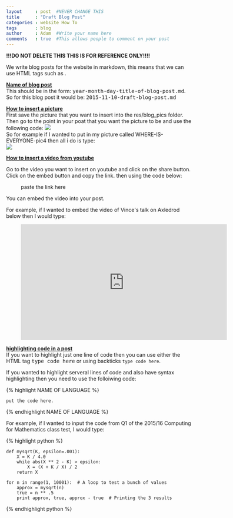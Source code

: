 ```yaml
---
layout     : post  #NEVER CHANGE THIS
title      : "Draft Blog Post"
categories : website How To
tags       : blog
author     : Adam  #Write your name here
comments   : true  #This allows people to comment on your post
---
```


<b>!!!DO NOT DELETE THIS THIS IS FOR REFERENCE ONLY!!!!</b>

We write blog posts for the website in markdown, this means that we can use HTML tags such as <kbd></kbd>.

<b><u>Name of blog post</u></b>  
This should be in the form: <kbd>year-month-day-title-of-blog-post.md</kbd>.  
So for this blog post it would be: <kbd>2015-11-10-draft-blog-post.md</kbd>

<b><u>How to insert a picture</u></b>  
First save the picture that you want to insert into the res/blog_pics folder.
Then go to the point in your poat that you want the picture to be and use the following code:
![]({{site.baseurl}}/res/blog_pics/name-of-your-pic.jpg)  
So for example if I wanted to put in my picture called WHERE-IS-EVERYONE-pic4 then all i do is type:  
![]({{site.baseurl}}/res/blog_pics/WHERE-IS-EVERYONE-pic4.jpg)

<b><u>How to insert a video from youtube</u></b>  

Go to the video you want to insert on youtube and click on the share button.
Click on the embed button and copy the link.
then using the code below:

<div class="video">
    <figure>
        paste the link here
    </figure>
</div>

You can embed the video into your post.

For example, if I wanted to embed the video of Vince's talk on Axledrod below then I would type:

<div class="video">
    <figure>
        <iframe width="560" height="315" src="https://www.youtube.com/embed/gbxv3pn9YB4" frameborder="0" allowfullscreen></iframe>
    </figure>
</div>


<b><u>highlighting code in a post</u></b>  
If you want to highlight just one line of code then you can use either the HTML tag <kbd>type code here</kbd>
or using backticks `type code here`.

If you wanted to highlight serveral lines of code and also have syntax highlighting then
you need to use the folloiwing code:

{% highlight NAME OF LANGUAGE %}

	put the code here.

{% endhighlight NAME OF LANGUAGE %}

For example, if I wanted to input the code from Q1 of the 2015/16 Computing for Mathematics class test,
I would type:

{% highlight python %}  

	def mysqrt(K, epsilon=.001):
	    X = K / 4.0
	    while abs(X ** 2 - K) > epsilon:
	        X = (X + K / X) / 2
	    return X

	for n in range(1, 10001):  # A loop to test a bunch of values
	    approx = mysqrt(n)
	    true = n ** .5
	    print approx, true, approx - true  # Printing the 3 results

{% endhighlight python %}
